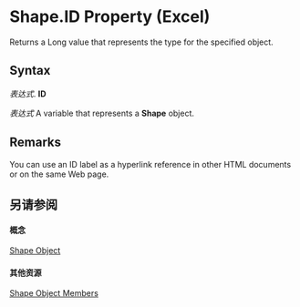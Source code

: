 
# Shape.ID Property (Excel)

Returns a Long value that represents the type for the specified object.


## Syntax

 _表达式_. **ID**

 _表达式_ A variable that represents a **Shape** object.


## Remarks

You can use an ID label as a hyperlink reference in other HTML documents or on the same Web page.


## 另请参阅


#### 概念


[Shape Object](8f01fcd1-b7d9-5216-2de5-40fb6648a403.md)
#### 其他资源


[Shape Object Members](http://msdn.microsoft.com/library/0fed7136-4228-6c32-507d-3bd36aa56d9a%28Office.15%29.aspx)
